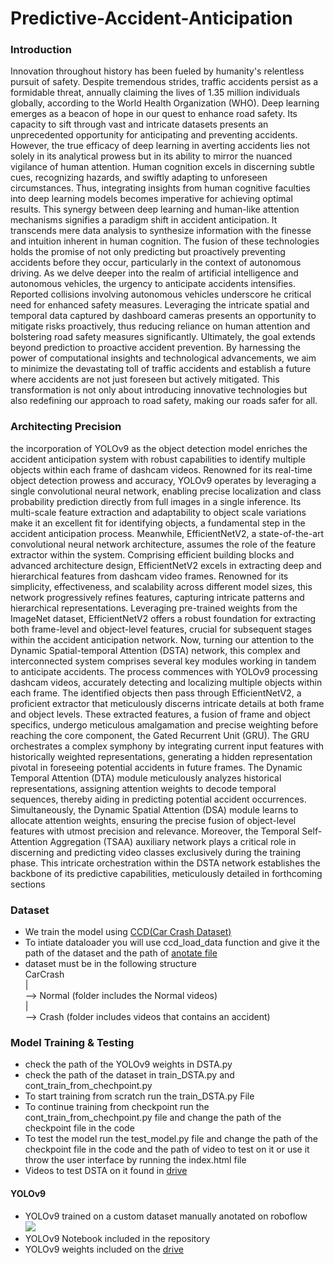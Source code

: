 # Predictive-Accident-Anticipation

### Introduction

Innovation throughout history has been fueled by humanity's relentless pursuit of safety. Despite tremendous strides, traffic accidents persist as a formidable threat, annually claiming the lives of 1.35 million individuals globally, according to the World Health Organization (WHO). Deep learning emerges as a beacon of hope in our quest to enhance road safety. Its capacity to sift through vast and intricate datasets presents an unprecedented opportunity for anticipating and preventing accidents. However, the true efficacy of deep learning in averting accidents lies not solely in its analytical prowess but in its ability to mirror the nuanced vigilance of human attention. Human cognition excels in discerning subtle cues, recognizing hazards, and swiftly adapting to unforeseen circumstances. Thus, integrating insights from human cognitive faculties into deep learning models becomes imperative for achieving optimal results. This synergy between deep learning and human-like attention mechanisms signifies a paradigm shift in accident anticipation. It transcends mere data analysis to synthesize information with the finesse and intuition inherent in human cognition. The fusion of these technologies holds the promise of not only predicting but proactively preventing accidents before they occur, particularly in the context of autonomous driving. As we delve deeper into the realm of artificial intelligence and autonomous vehicles, the urgency to anticipate accidents intensifies. Reported collisions involving autonomous vehicles underscore he critical need for enhanced safety measures. Leveraging the intricate spatial and temporal data captured by dashboard cameras presents an opportunity to mitigate risks proactively, thus reducing reliance on human attention and bolstering road safety measures significantly. Ultimately, the goal extends beyond prediction to proactive accident prevention. By harnessing the power of computational insights and technological advancements, we aim to minimize the devastating toll of traffic accidents and establish a future where accidents are not just foreseen but actively mitigated. This transformation is not only about introducing innovative technologies but also redefining our approach to road safety, making our roads safer for all.
### Architecting Precision

the incorporation of YOLOv9 as the object detection model enriches the accident anticipation system with robust capabilities to identify multiple objects within each frame of dashcam videos. Renowned for its real-time object detection prowess and accuracy, YOLOv9 operates by leveraging a single convolutional neural network, enabling precise localization and class probability prediction directly from full images in a single inference. Its multi-scale feature extraction and adaptability to object scale variations make it an excellent fit for identifying objects, a fundamental step in the accident anticipation process.
Meanwhile, EfficientNetV2, a state-of-the-art convolutional neural network architecture, assumes the role of the feature extractor within the system. Comprising efficient building blocks and advanced architecture design, EfficientNetV2 excels in extracting deep and hierarchical features from dashcam video frames. Renowned for its simplicity, effectiveness, and scalability across different model sizes, this network progressively refines features, capturing intricate patterns and hierarchical representations. Leveraging pre-trained weights from the ImageNet dataset, EfficientNetV2 offers a robust foundation for extracting both frame-level and object-level features, crucial for subsequent stages within the accident anticipation network.
Now, turning our attention to the Dynamic Spatial-temporal Attention (DSTA) network, this complex and interconnected system comprises several key modules working in tandem to anticipate accidents. The process commences with YOLOv9 processing dashcam videos, accurately detecting and localizing multiple objects within each frame. The identified objects then pass through EfficientNetV2, a proficient extractor that meticulously discerns intricate details at both frame and object levels.
These extracted features, a fusion of frame and object specifics, undergo meticulous amalgamation and precise weighting before reaching the core component, the Gated Recurrent Unit (GRU). The GRU orchestrates a complex symphony by integrating current input features with historically weighted representations, generating a hidden representation pivotal in foreseeing potential accidents in future frames.
The Dynamic Temporal Attention (DTA) module meticulously analyzes historical representations, assigning attention weights to decode temporal sequences, thereby aiding in predicting potential accident occurrences. Simultaneously, the Dynamic Spatial Attention (DSA) module learns to allocate attention weights, ensuring the precise fusion of object-level features with utmost precision and relevance.
Moreover, the Temporal Self-Attention Aggregation (TSAA) auxiliary network plays a critical role in discerning and predicting video classes exclusively during the training phase. This intricate orchestration within the DSTA network establishes the backbone of its predictive capabilities, meticulously detailed in forthcoming sections

###  Dataset
<ul>
<li>We train the model using <a href="https://drive.google.com/drive/folders/1NUwC-bkka0-iPqhEhIgsXWtj0DA2MR-F?usp=share_link" >CCD(Car Crash Dataset)</a>
<li>To intiate dataloader you will use ccd_load_data function and give it the path of the dataset and the path of <a href="https://drive.google.com/file/d/13OgrD0-8cKG0X00MlA6JXr0G_JJmHYXg/view?usp=share_link">anotate file</a> 
<li> dataset must be in the following structure<br>
  CarCrash<br>
  |<br>
    --> Normal (folder includes the Normal videos) <br>
  |<br>
    --> Crash (folder includes videos that contains an accident)

</ul>

### Model Training & Testing
<ul>
<li>check the path of the YOLOv9 weights in DSTA.py
<li>check the path of the dataset in train_DSTA.py and cont_train_from_chechpoint.py
<li> To start training from scratch run the train_DSTA.py File
<li>  To continue training from checkpoint run the cont_train_from_chechpoint.py file and change the path of the checkpoint file in the code
<li> To test the model run the test_model.py file and change the path of the checkpoint file in the code and the path of video to test on it or use it throw the user interface by running the index.html file
<li> Videos to test DSTA on it found in <a href="https://drive.google.com/drive/folders/1ILrw5lAQRBWUN7sh6hHQcgV-2mpAJIUe?usp=share_link">drive</a>
</ul>

#### YOLOv9 
<ul>
<li>YOLOv9 trained on a custom dataset manually anotated on roboflow  <br>
<a href="https://universe.roboflow.com/accident-anticipating/accident-anticipation">
    <img src="https://app.roboflow.com/images/download-dataset-badge.svg"></img>
</a>
<li> YOLOv9 Notebook included in the repository
<li> YOLOv9 weights included on the <a href="https://drive.google.com/file/d/153UJCTQEPKjp_sfvN3ygqQahHTXX60jc/view?usp=share_link">drive</a>
</ul>




